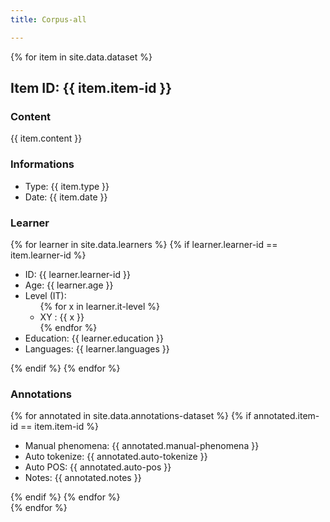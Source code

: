 ```yaml
---
title: Corpus-all

---
```


{% for item in site.data.dataset %}
  <div id="{{ item.item-id }}">
    <h2>Item ID: {{ item.item-id }}</h2>
    <h3>Content</h3>
    <p>{{ item.content }}</p>
    <h3>Informations</h3>
    <ul>
      <li>Type: {{ item.type }} </li>
      <li>Date: {{ item.date }} </li> 
    </ul>
    <h3>Learner</h3>
    {% for learner in site.data.learners %}
    {% if learner.learner-id == item.learner-id %}
    <ul>
      <li>ID: {{ learner.learner-id }}</li>
      <li>Age: {{ learner.age }}</li>
      <li>Level (IT):  	
      <ul>
       {% for x in learner.it-level %} 
       <li> XY : {{ x }} </li>
        {% endfor %}
      </ul>
      </li>
      <li>Education: {{ learner.education }} </li>
      <li>Languages: {{ learner.languages }} </li>
    </ul>
    {% endif %}
    {% endfor %}
    <h3>Annotations</h3>
    {% for annotated in site.data.annotations-dataset %}
    {% if annotated.item-id == item.item-id %}
    <ul>
      <li>Manual phenomena: {{ annotated.manual-phenomena }}</li>
      <li>Auto tokenize: {{ annotated.auto-tokenize }}</li>
      <li>Auto POS: {{ annotated.auto-pos }}</li>
      <li>Notes: {{ annotated.notes }}</li>
    </ul>
    {% endif %}
    {% endfor %}
  </div>
{% endfor %}
